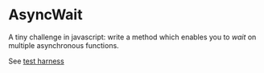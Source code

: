 # AsyncWait
A tiny challenge in javascript: write a method which enables you to *wait* on multiple asynchronous functions.

See <a href="http://alexblack.github.com/async-wait/">test harness</a>
